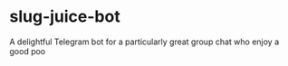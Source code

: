 # slug-juice-bot
A delightful Telegram bot for a particularly great group chat who enjoy a good poo
